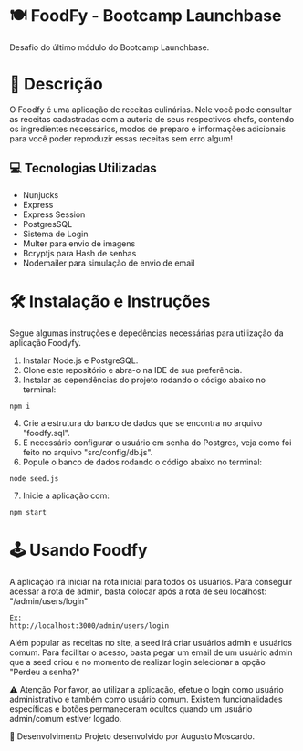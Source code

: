 # 🍽️ FoodFy - Bootcamp Launchbase

Desafio do último módulo do Bootcamp Launchbase.

# 📝 Descrição
O Foodfy é uma aplicação de receitas culinárias. Nele você pode consultar as receitas cadastradas com a autoria de seus respectivos chefs, contendo os ingredientes necessários, modos de preparo e informações adicionais para você poder reproduzir essas receitas sem erro algum!


## 💻 Tecnologias Utilizadas

* Nunjucks
* Express
* Express Session
* PostgresSQL
* Sistema de Login
* Multer para envio de imagens
* Bcryptjs para Hash de senhas
* Nodemailer para simulação de envio de email

# 🛠️ Instalação e Instruções
Segue algumas instruções e depedências necessárias para utilização da aplicação Foodyfy.

1. Instalar Node.js e PostgreSQL.
2. Clone este repositório e abra-o na IDE de sua preferência.
3. Instalar as dependências do projeto rodando o código abaixo no terminal:
```
npm i
```
4. Crie a estrutura do banco de dados que se encontra no arquivo "foodfy.sql".
5. É necessário configurar o usuário em senha do Postgres, veja como foi feito no arquivo "src/config/db.js".
6. Popule o banco de dados rodando o código abaixo no terminal:
```
node seed.js
```
7. Inicie a aplicação com:
```
npm start
```


# 🕹️ Usando Foodfy
A aplicação irá iniciar na rota inicial para todos os usuários. Para conseguir acessar a rota de admin, basta colocar após a rota de seu localhost: "/admin/users/login"
```
Ex:
http://localhost:3000/admin/users/login
```

Além popular as receitas no site, a seed irá criar usuários admin e usuários comum. Para facilitar o acesso, basta pegar um email de um usuário admin que a seed criou e no momento de realizar login selecionar a opção "Perdeu a senha?"

⚠️ Atenção
Por favor, ao utilizar a aplicação, efetue o login como usuário administrativo e também como usuário comum. Existem funcionalidades específicas e botões permaneceram ocultos quando um usuário admin/comum estiver logado.

👷 Desenvolvimento
Projeto desenvolvido por Augusto Moscardo.